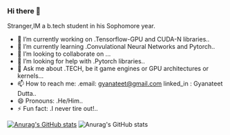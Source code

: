 ### Hi there 👋

Stranger,IM a b.tech student in his Sophomore year.

- 🔭 I’m currently working on .Tensorflow-GPU and CUDA-N libraries..
- 🌱 I’m currently learning .Convulational Neural Networks and Pytorch..
- 👯 I’m looking to collaborate on ...
- 🤔 I’m looking for help with .Pytorch libraries..
- 💬 Ask me about .TECH, be it game engines or GPU architectures or kernels...
- 📫 How to reach me: .email: gyanateet@gmail.com linked_in : Gyanateet Dutta..
- 😄 Pronouns: .He/Him..
- ⚡ Fun fact: .I never tire out!..

[![Anurag's GitHub stats](https://github-readme-stats.vercel.app/api?username=Ryukijano)](https://github.com/anuraghazra/github-readme-stats)
![Anurag's GitHub stats](https://github-readme-stats.vercel.app/api?username=Ryukijano&show_icons=true&theme=synthwave)
